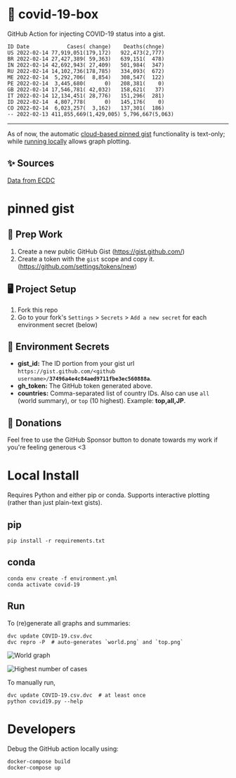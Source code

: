 # 🏥 covid-19-box

GitHub Action for injecting COVID-19 status into a gist.

```
ID Date            Cases( change)    Deaths(chnge)
US 2022-02-14 77,919,051(179,172)   922,473(2,777)
BR 2022-02-14 27,427,389( 59,363)   639,151(  478)
IN 2022-02-14 42,692,943( 27,409)   501,984(  347)
RU 2022-02-14 14,102,736(178,785)   334,093(  672)
ME 2022-02-14  5,292,706(  8,854)   308,547(  122)
PE 2022-02-14  3,445,680(      0)   208,381(    0)
GB 2022-02-14 17,546,781( 42,032)   158,621(   37)
IT 2022-02-14 12,134,451( 28,776)   151,296(  281)
ID 2022-02-14  4,807,778(      0)   145,176(    0)
CO 2022-02-14  6,023,257(  3,162)   137,301(  186)
-- 2022-02-13 411,855,669(1,429,005) 5,796,667(5,063)
```

---

As of now, the automatic [cloud-based pinned gist](#pinned-gist) functionality is text-only;
while [running locally](#local-install) allows graph plotting.

## ✨ Sources

[Data from ECDC](https://www.ecdc.europa.eu/en/publications-data/download-todays-data-geographic-distribution-covid-19-cases-worldwide)

# pinned gist

## 🎒 Prep Work
1. Create a new public GitHub Gist (https://gist.github.com/)
1. Create a token with the `gist` scope and copy it. (https://github.com/settings/tokens/new)

## 🖥 Project Setup
1. Fork this repo
1. Go to your fork's `Settings` > `Secrets` > `Add a new secret` for each environment secret (below)

## 🤫 Environment Secrets
- **gist_id:** The ID portion from your gist url `https://gist.github.com/<github username>/`**`37496a4e4c84aed9711fbe3ec560888a`**.
- **gh_token:** The GitHub token generated above.
- **countries:** Comma-separated list of country IDs. Also can use `all` (world summary), or `top` (10 highest). Example: **top,all,JP**.

## 💸 Donations

Feel free to use the GitHub Sponsor button to donate towards my work if you're feeling generous <3

# Local Install

Requires Python and either pip or conda. Supports interactive plotting (rather than just plain-text gists).

## pip

```
pip install -r requirements.txt
```

## conda

```
conda env create -f environment.yml
conda activate covid-19
```

## Run

To (re)generate all graphs and summaries:

```
dvc update COVID-19.csv.dvc
dvc repro -P  # auto-generates `world.png` and `top.png`
```

![World graph](world.png)

![Highest number of cases](top.png)

To manually run,

```
dvc update COVID-19.csv.dvc  # at least once
python covid19.py --help
```

# Developers

Debug the GitHub action locally using:

```
docker-compose build
docker-compose up
```
